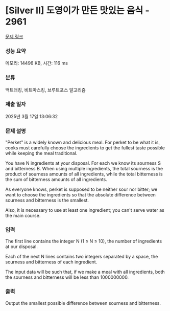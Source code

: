 # [Silver II] 도영이가 만든 맛있는 음식 - 2961 

[문제 링크](https://www.acmicpc.net/problem/2961) 

### 성능 요약

메모리: 14496 KB, 시간: 116 ms

### 분류

백트래킹, 비트마스킹, 브루트포스 알고리즘

### 제출 일자

2025년 3월 17일 13:06:32

### 문제 설명

<p>"Perket" is a widely known and delicious meal. For perket to be what it is, cooks must carefully choose the ingredients to get the fullest taste possible while keeping the meal traditional. </p>

<p>You have N ingredients at your disposal. For each we know its sourness S and bitterness B. When using multiple ingredients, the total sourness is the product of sourness amounts of all ingredients, while the total bitterness is the sum of bitterness amounts of all ingredients. </p>

<p>As everyone knows, perket is supposed to be neither sour nor bitter; we want to choose the ingredients so that the absolute difference between sourness and bitterness is the smallest. </p>

<p>Also, it is necessary to use at least one ingredient; you can't serve water as the main course. </p>

### 입력 

 <p>The first line contains the integer N (1 ≤ N ≤ 10), the number of ingredients at our disposal. </p>

<p>Each of the next N lines contains two integers separated by a space, the sourness and bitterness of each ingredient. </p>

<p>The input data will be such that, if we make a meal with all ingredients, both the sourness and bitterness will be less than 1000000000. </p>

### 출력 

 <p>Output the smallest possible difference between sourness and bitterness. </p>

<p> </p>

